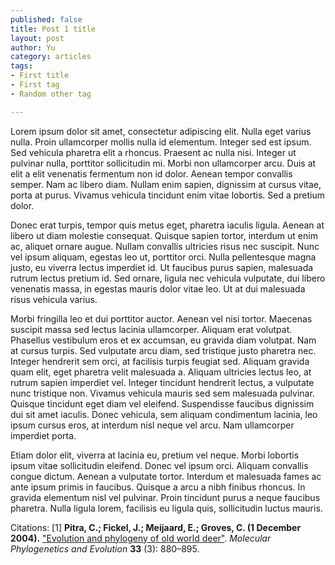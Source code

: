 ```yaml
---
published: false
title: Post 1 title
layout: post
author: Yu
category: articles
tags:
- First title
- First tag
- Random other tag

---
```

Lorem ipsum dolor sit amet, consectetur adipiscing elit. Nulla eget varius nulla. Proin ullamcorper mollis nulla id elementum. Integer sed est ipsum. Sed vehicula pharetra elit a rhoncus. Praesent ac nulla nisi. Integer ut pulvinar nulla, porttitor sollicitudin mi. Morbi non ullamcorper arcu. Duis at elit a elit venenatis fermentum non id dolor. Aenean tempor convallis semper. Nam ac libero diam. Nullam enim sapien, dignissim at cursus vitae, porta at purus. Vivamus vehicula tincidunt enim vitae lobortis. Sed a pretium dolor.

Donec erat turpis, tempor quis metus eget, pharetra iaculis ligula. Aenean at libero ut diam molestie consequat. Quisque sapien tortor, interdum ut enim ac, aliquet ornare augue. Nullam convallis ultricies risus nec suscipit. Nunc vel ipsum aliquam, egestas leo ut, porttitor orci. Nulla pellentesque magna justo, eu viverra lectus imperdiet id. Ut faucibus purus sapien, malesuada rutrum lectus pretium id. Sed ornare, ligula nec vehicula vulputate, dui libero venenatis massa, in egestas mauris dolor vitae leo. Ut at dui malesuada risus vehicula varius.

Morbi fringilla leo et dui porttitor auctor. Aenean vel nisi tortor. Maecenas suscipit massa sed lectus lacinia ullamcorper. Aliquam erat volutpat. Phasellus vestibulum eros et ex accumsan, eu gravida diam volutpat. Nam at cursus turpis. Sed vulputate arcu diam, sed tristique justo pharetra nec. Integer hendrerit sem orci, at facilisis turpis feugiat sed. Aliquam gravida quam elit, eget pharetra velit malesuada a. Aliquam ultricies lectus leo, at rutrum sapien imperdiet vel. Integer tincidunt hendrerit lectus, a vulputate nunc tristique non. Vivamus vehicula mauris sed sem malesuada pulvinar. Quisque tincidunt eget diam vel eleifend. Suspendisse faucibus dignissim dui sit amet iaculis. Donec vehicula, sem aliquam condimentum lacinia, leo ipsum cursus eros, at interdum nisl neque vel arcu. Nam ullamcorper imperdiet porta.

Etiam dolor elit, viverra at lacinia eu, pretium vel neque. Morbi lobortis ipsum vitae sollicitudin eleifend. Donec vel ipsum orci. Aliquam convallis congue dictum. Aenean a vulputate tortor. Interdum et malesuada fames ac ante ipsum primis in faucibus. Quisque a arcu a nibh finibus rhoncus. In gravida elementum nisl vel pulvinar. Proin tincidunt purus a neque faucibus pharetra. Nulla ligula lorem, facilisis eu ligula quis, sollicitudin luctus mauris.




Citations:
[1] **Pitra, C.; Fickel, J.; Meijaard, E.; Groves, C. (1 December 2004).** ["Evolution and phylogeny of old world deer"](http://arts.anu.edu.au/grovco/pitra%20deer.pdf). *Molecular Phylogenetics and Evolution* **33** (3): 880–895.
